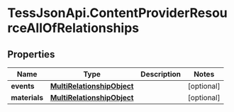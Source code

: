 # TessJsonApi.ContentProviderResourceAllOfRelationships

## Properties

Name | Type | Description | Notes
------------ | ------------- | ------------- | -------------
**events** | [**MultiRelationshipObject**](MultiRelationshipObject.md) |  | [optional] 
**materials** | [**MultiRelationshipObject**](MultiRelationshipObject.md) |  | [optional] 


